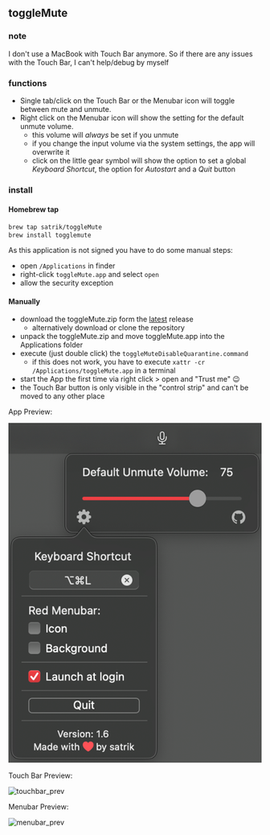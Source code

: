 ## toggleMute

### note 
I don't use a MacBook with Touch Bar anymore. So if there are any issues with the Touch Bar, I can't help/debug by myself

### functions
- Single tab/click on the Touch Bar or the Menubar icon will toggle between mute and unmute.
- Right click on the Menubar icon will show the setting for the default unmute volume. 
   - this volume will _always_ be set if you unmute
   - if you change the input volume via the system settings, the app will overwrite it
   - click on the little gear symbol will show the option to set a global _Keyboard Shortcut_, the option for _Autostart_ and a _Quit_ button

### install

#### Homebrew tap

```shell
brew tap satrik/toggleMute
brew install togglemute
```

As this application is not signed you have to do some manual steps:
- open `/Applications` in finder
- right-click `toggleMute.app` and select `open`
- allow the security exception

#### Manually

- download the toggleMute.zip form the [latest](https://github.com/satrik/toggleMute/releases/latest) release
   - alternatively download or clone the repository
- unpack the toggleMute.zip and move toggleMute.app into the Applications folder
- execute (just double click) the `toggleMuteDisableQuarantine.command`
   - if this does not work, you have to execute `xattr -cr /Applications/toggleMute.app` in a terminal
- start the App the first time via right click > open and "Trust me" :wink:
- the Touch Bar button is only visible in the "control strip" and can't be moved to any other place

App Preview:

![app_prev](/img/app_prev.png)

Touch Bar Preview:

![touchbar_prev](/img/touchbar_prev.png)

Menubar Preview:

![menubar_prev](/img/menubar_prev.png)
